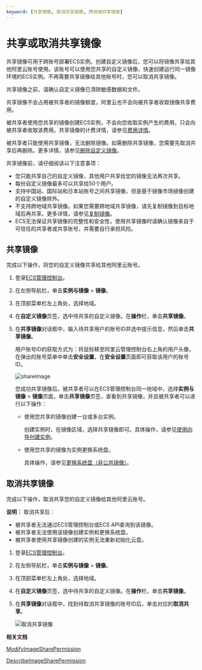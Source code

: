 ```yaml
---
keyword: [共享镜像, 取消共享镜像, 跨地域共享镜像]
---
```


# 共享或取消共享镜像

共享镜像可用于跨账号部署ECS实例。创建自定义镜像后，您可以将镜像共享给其他阿里云账号使用。该账号可以使用您共享的自定义镜像，快速创建运行同一镜像环境的ECS实例。不再需要共享镜像给其他账号时，您可以取消共享镜像。

共享镜像之前，请确认自定义镜像已清除敏感数据和文件。

共享镜像不会占用被共享者的镜像额度，阿里云也不会向被共享者收取镜像共享费用。

被共享者使用您共享的镜像创建ECS实例，不会向您收取实例产生的费用，只会向被共享者收取该费用。共享镜像的计费详情，请参见[费用详情](/cn.zh-CN/镜像/镜像概述.md)。

被共享者只能使用共享镜像，无法删除镜像。如需删除共享镜像，您需要先取消共享后再删除。更多详情，请参见[删除自定义镜像](/cn.zh-CN/镜像/自定义镜像/删除自定义镜像.md)。

共享镜像前，请仔细阅读以下注意事项：

-   您只能共享自己的自定义镜像，其他用户共享给您的镜像无法再次共享。
-   每份自定义镜像最多可以共享给50个用户。
-   支持中国站、国际站和日本站账号之间共享镜像，但是基于镜像市场镜像创建的自定义镜像除外。
-   不支持跨地域共享镜像。如果您需要跨地域共享镜像，请先复制镜像到目标地域后再共享。更多详情，请参见[复制镜像](/cn.zh-CN/镜像/自定义镜像/复制镜像.md)。
-   ECS无法保证共享镜像的完整性和安全性，使用共享镜像时请确认镜像来自于可信任的共享者或共享账号，并需要自行承担风险。

## 共享镜像

完成以下操作，将您的自定义镜像共享给其他阿里云账号。

1.  登录[ECS管理控制台](https://ecs.console.aliyun.com)。

2.  在左侧导航栏，单击**实例与镜像** \> **镜像**。

3.  在顶部菜单栏左上角处，选择地域。

4.  在**自定义镜像**页签，选中待共享的自定义镜像。在**操作**栏，单击**共享镜像**。

5.  在**共享镜像**对话框中，输入待共享用户的账号ID并选中提示信息，然后单击**共享镜像**。

    用户账号ID的获取方式为：将鼠标移至阿里云管理控制台右上角的用户头像，在弹出的账号菜单中单击**安全设置**，在**安全设置**页面即可获取该用户的账号ID。

    ![shareImage](https://static-aliyun-doc.oss-accelerate.aliyuncs.com/assets/img/zh-CN/0922322061/p69126.png)

    您成功共享镜像后，被共享者可以在ECS管理控制台同一地域中，选择**实例与镜像** \> **镜像**页面，单击**共享镜像**页签，查看到共享镜像，并且被共享者可以进行以下操作：

    -   使用您共享的镜像创建一台或多台实例。

        创建实例时，在镜像区域，选择共享镜像即可。具体操作，请参见[使用向导创建实例](/cn.zh-CN/实例/创建实例/使用向导创建实例.md)。

    -   使用您共享的镜像为实例更换系统盘。

        具体操作，请参见[更换系统盘（非公共镜像）](/cn.zh-CN/块存储/云盘基础操作/更换系统盘/更换系统盘（非公共镜像）.md)。


## 取消共享镜像

完成以下操作，取消共享您的自定义镜像给其他阿里云账号。

**说明：** 取消共享后：

-   被共享者无法通过ECS管理控制台或ECS API查询到该镜像。
-   被共享者无法使用该镜像创建实例和更换系统盘。
-   被共享者使用共享镜像创建的实例无法重新初始化云盘。

1.  登录[ECS管理控制台](https://ecs.console.aliyun.com)。

2.  在左侧导航栏，单击**实例与镜像** \> **镜像**。

3.  在顶部菜单栏左上角处，选择地域。

4.  在**自定义镜像**页签，选中待共享的自定义镜像。在**操作**栏，单击**共享镜像**。

5.  在**共享镜像**对话框中，找到待取消共享镜像的账号ID后，单击对应的**取消共享**。

    ![取消共享镜像](https://static-aliyun-doc.oss-accelerate.aliyuncs.com/assets/img/zh-CN/8393222061/p69134.png)


**相关文档**  


[ModifyImageSharePermission](/cn.zh-CN/API参考/镜像/ModifyImageSharePermission.md)

[DescribeImageSharePermission](/cn.zh-CN/API参考/镜像/DescribeImageSharePermission.md)

